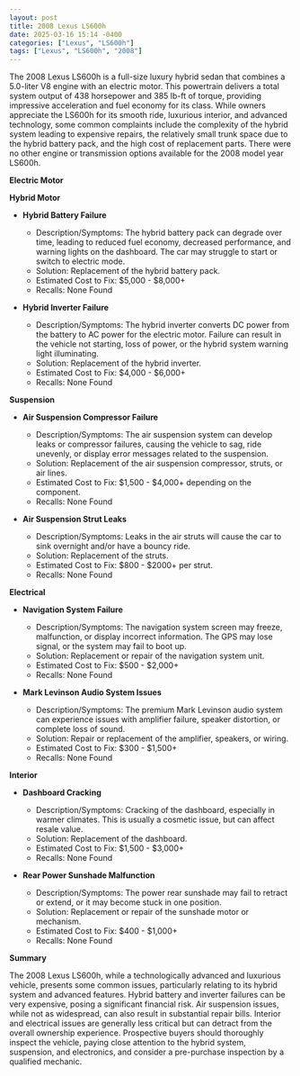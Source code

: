 ```yaml
---
layout: post
title: 2008 Lexus LS600h
date: 2025-03-16 15:14 -0400
categories: ["Lexus", "LS600h"]
tags: ["Lexus", "LS600h", "2008"]
---
```

The 2008 Lexus LS600h is a full-size luxury hybrid sedan that combines a 5.0-liter V8 engine with an electric motor. This powertrain delivers a total system output of 438 horsepower and 385 lb-ft of torque, providing impressive acceleration and fuel economy for its class. While owners appreciate the LS600h for its smooth ride, luxurious interior, and advanced technology, some common complaints include the complexity of the hybrid system leading to expensive repairs, the relatively small trunk space due to the hybrid battery pack, and the high cost of replacement parts. There were no other engine or transmission options available for the 2008 model year LS600h.

**Electric Motor**

**Hybrid Motor**

*   **Hybrid Battery Failure**
    *   Description/Symptoms: The hybrid battery pack can degrade over time, leading to reduced fuel economy, decreased performance, and warning lights on the dashboard. The car may struggle to start or switch to electric mode.
    *   Solution: Replacement of the hybrid battery pack.
    *   Estimated Cost to Fix: $5,000 - $8,000+
    *   Recalls: None Found

*   **Hybrid Inverter Failure**
    *   Description/Symptoms: The hybrid inverter converts DC power from the battery to AC power for the electric motor. Failure can result in the vehicle not starting, loss of power, or the hybrid system warning light illuminating.
    *   Solution: Replacement of the hybrid inverter.
    *   Estimated Cost to Fix: $4,000 - $6,000+
    *   Recalls: None Found

**Suspension**

*   **Air Suspension Compressor Failure**
    *   Description/Symptoms: The air suspension system can develop leaks or compressor failures, causing the vehicle to sag, ride unevenly, or display error messages related to the suspension.
    *   Solution: Replacement of the air suspension compressor, struts, or air lines.
    *   Estimated Cost to Fix: $1,500 - $4,000+ depending on the component.
    *   Recalls: None Found

*   **Air Suspension Strut Leaks**
    *   Description/Symptoms: Leaks in the air struts will cause the car to sink overnight and/or have a bouncy ride.
    *   Solution: Replacement of the struts.
    *   Estimated Cost to Fix: $800 - $2000+ per strut.
    *   Recalls: None Found

**Electrical**

*   **Navigation System Failure**
    *   Description/Symptoms: The navigation system screen may freeze, malfunction, or display incorrect information. The GPS may lose signal, or the system may fail to boot up.
    *   Solution: Replacement or repair of the navigation system unit.
    *   Estimated Cost to Fix: $500 - $2,000+
    *   Recalls: None Found

*   **Mark Levinson Audio System Issues**
    *   Description/Symptoms: The premium Mark Levinson audio system can experience issues with amplifier failure, speaker distortion, or complete loss of sound.
    *   Solution: Repair or replacement of the amplifier, speakers, or wiring.
    *   Estimated Cost to Fix: $300 - $1,500+
    *   Recalls: None Found

**Interior**

*   **Dashboard Cracking**
    *   Description/Symptoms: Cracking of the dashboard, especially in warmer climates. This is usually a cosmetic issue, but can affect resale value.
    *   Solution: Replacement of the dashboard.
    *   Estimated Cost to Fix: $1,500 - $3,000+
    *   Recalls: None Found

*   **Rear Power Sunshade Malfunction**
    *   Description/Symptoms: The power rear sunshade may fail to retract or extend, or it may become stuck in one position.
    *   Solution: Replacement or repair of the sunshade motor or mechanism.
    *   Estimated Cost to Fix: $400 - $1,000+
    *   Recalls: None Found

**Summary**

The 2008 Lexus LS600h, while a technologically advanced and luxurious vehicle, presents some common issues, particularly relating to its hybrid system and advanced features. Hybrid battery and inverter failures can be very expensive, posing a significant financial risk. Air suspension issues, while not as widespread, can also result in substantial repair bills. Interior and electrical issues are generally less critical but can detract from the overall ownership experience. Prospective buyers should thoroughly inspect the vehicle, paying close attention to the hybrid system, suspension, and electronics, and consider a pre-purchase inspection by a qualified mechanic.

